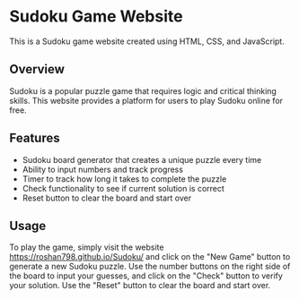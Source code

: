 # Sudoku Game Website

This is a Sudoku game website created using HTML, CSS, and JavaScript.

## Overview

Sudoku is a popular puzzle game that requires logic and critical thinking skills. This website provides a platform for users to play Sudoku online for free.

## Features

- Sudoku board generator that creates a unique puzzle every time
- Ability to input numbers and track progress
- Timer to track how long it takes to complete the puzzle
- Check functionality to see if current solution is correct
- Reset button to clear the board and start over

## Usage

To play the game, simply visit the website <a href="https://roshan798.github.io/Sudoku/">https://roshan798.github.io/Sudoku/</a> and click on the "New Game" button to generate a new Sudoku puzzle. Use the number buttons on the right side of the board to input your guesses, and click on the "Check" button to verify your solution. Use the "Reset" button to clear the board and start over.

